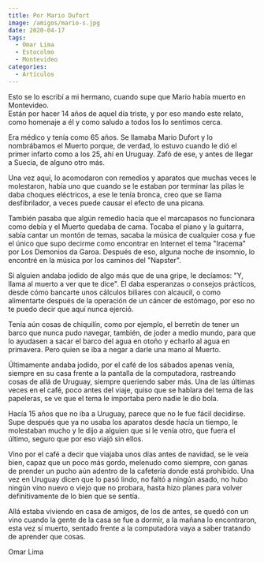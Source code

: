 ```yaml
---
title: Por Mario Dufort
image: /amigos/mario-s.jpg
date: 2020-04-17
tags:
  - Omar Lima
  - Estocolmo
  - Montevideo
categories:
  - Artículos
---
```

<social-share />

Esto se lo escribí a mi hermano, cuando supe que Mario había muerto en Montevideo.<!-- more --><br/>
Están por hacer 14 años de aquel día triste, y por eso mando este relato, como homenaje a él y como saludo a todos los lo sentimos cerca.

Era médico y tenía como 65 años.
Se llamaba Mario Dufort y lo nombrábamos el Muerto porque, de verdad, lo estuvo cuando le dió el primer infarto como a los 25, ahí en Uruguay.
Zafó de ese, y antes de llegar a Suecia, de alguno otro más.

Una vez aquí, lo acomodaron con remedios y aparatos que muchas veces le molestaron, había uno que cuando se le estaban por terminar las pilas le daba choques eléctricos, a ese
le tenía bronca, creo que se llama desfibrilador, a veces puede causar el efecto de una picana.

También pasaba que algún remedio hacía que el marcapasos no funcionara como debía y el Muerto quedaba de cama.
Tocaba el piano y la guitarra, sabía cantar un montón de temas, sacaba la música de cualquier cosa y fue el único que supo decirme como encontrar en Internet el tema "Iracema"
por Los Demonios da Garoa.
Después de eso, alguna noche de insomnio, lo encontré en la música por los caminos del "Napster".

Si alguien andaba jodido de algo más que de una gripe, le decíamos: "Y, llama al muerto a ver que te dice". El daba esperanzas o consejos prácticos, desde cómo bancarte unos
cálculos biliares con alcaucil, o como alimentarte después de la operación de un cáncer de estómago, por eso no te puedo decir que aquí nunca ejerció.

Tenía aún cosas de chiquilín, como por ejemplo, el berretín de tener un barco que nunca pudo navegar, también, de joder a medio mundo, para que lo ayudasen a sacar el barco del
agua en otoño y echarlo al agua en primavera.
Pero quien se iba a negar a darle una mano al Muerto.

Últimamente andaba jodido, por el café de los sábados apenas venía, siempre en su casa frente a la pantalla de la computadora, rastreando cosas de allá de Uruguay, siempre
queriendo saber más. Una de las últimas veces en el café, poco antes del viaje, quiso que se hablara del tema de las papeleras, se ve que el tema le importaba pero nadie le dio
bola.

Hacía 15 años que no iba a Uruguay, parece que no le fue fácil decidirse.
Supe después que ya no usaba los aparatos desde hacía un tiempo, le molestaban mucho y le dijo a alguien que si le venía otro, que fuera el último, seguro que por eso viajó sin
ellos.

Vino por el café a decir que viajaba unos días antes de navidad, se le veía bien, capaz que un poco más gordo, melenudo como siempre, con ganas de prender un pucho aún adentro
de la cafetería donde está prohibido.
Una vez en Uruguay dicen que lo pasó lindo, no faltó a ningún asado, no hubo ningún vino nuevo o viejo que no probara, hasta hizo planes para volver definitivamente de lo bien
que se sentía.

Allá estaba viviendo en casa de amigos, de los de antes, se quedó con un vino cuando la gente de la casa se fue a dormir, a la mañana lo encontraron, esta vez sí muerto,
sentado frente a la computadora vaya a saber tratando de aprender que cosas.

Omar Lima
